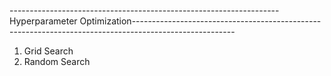 -------------------------------------------------------------------Hyperparameter Optimization-------------------------------------------------------------------------------------------------------
1. Grid Search
2. Random Search
